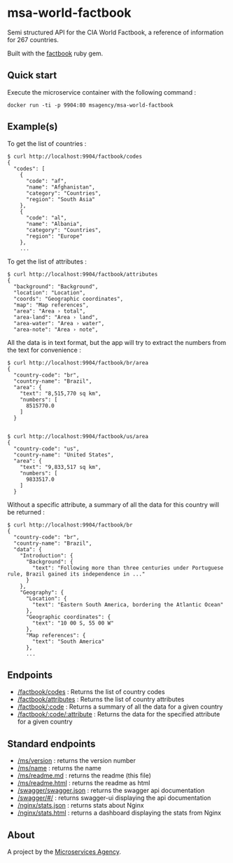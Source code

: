 
# msa-world-factbook

Semi structured API for the CIA World Factbook, a reference of information for 267 countries.

Built with the [factbook](https://github.com/factbook/factbook) ruby gem.

## Quick start

Execute the microservice container with the following command :

    docker run -ti -p 9904:80 msagency/msa-world-factbook

## Example(s)

To get the list of countries :

    $ curl http://localhost:9904/factbook/codes
    {
      "codes": [
        {
          "code": "af",
          "name": "Afghanistan",
          "category": "Countries",
          "region": "South Asia"
        },
        {
          "code": "al",
          "name": "Albania",
          "category": "Countries",
          "region": "Europe"
        },
        ...

To get the list of attributes :

    $ curl http://localhost:9904/factbook/attributes
    {
      "background": "Background",
      "location": "Location",
      "coords": "Geographic coordinates",
      "map": "Map references",
      "area": "Area › total",
      "area-land": "Area › land",
      "area-water": "Area › water",
      "area-note": "Area › note",

All the data is in text format, but the app will try to extract the numbers from the text for convenience :

    $ curl http://localhost:9904/factbook/br/area
    {
      "country-code": "br",
      "country-name": "Brazil",
      "area": {
        "text": "8,515,770 sq km",
        "numbers": [
          8515770.0
        ]
      }


    $ curl http://localhost:9904/factbook/us/area
    {
      "country-code": "us",
      "country-name": "United States",
      "area": {
        "text": "9,833,517 sq km",
        "numbers": [
          9833517.0
        ]
      }

Without a specific attribute, a summary of all the data for this country will be returned :

    $ curl http://localhost:9904/factbook/br
    {
      "country-code": "br",
      "country-name": "Brazil",
      "data": {
        "Introduction": {
          "Background": {
            "text": "Following more than three centuries under Portuguese rule, Brazil gained its independence in ..."
          }
        },
        "Geography": {
          "Location": {
            "text": "Eastern South America, bordering the Atlantic Ocean"
          },
          "Geographic coordinates": {
            "text": "10 00 S, 55 00 W"
          },
          "Map references": {
            "text": "South America"
          },
          ...

## Endpoints

- [/factbook/codes](/factbook/codes) : Returns the list of country codes
- [/factbook/attributes](/factbook/attributes) : Returns the list of country attributes
- [/factbook/:code](/factbook/br) : Returns a summary of all the data for a given country
- [/factbook/:code/:attribute](/factbook/br/taxes) : Returns the data for the specified attribute for a given country

## Standard endpoints

- [/ms/version](/ms/version) : returns the version number
- [/ms/name](/ms/name) : returns the name
- [/ms/readme.md](/ms/readme.md) : returns the readme (this file)
- [/ms/readme.html](/ms/readme.html) : returns the readme as html
- [/swagger/swagger.json](/swagger/swagger.json) : returns the swagger api documentation
- [/swagger/#/](/swagger/#/) : returns swagger-ui displaying the api documentation
- [/nginx/stats.json](/nginx/stats.json) : returns stats about Nginx
- [/nginx/stats.html](/nginx/stats.html) : returns a dashboard displaying the stats from Nginx

## About

A project by the [Microservices Agency](http://microservices.agency).
